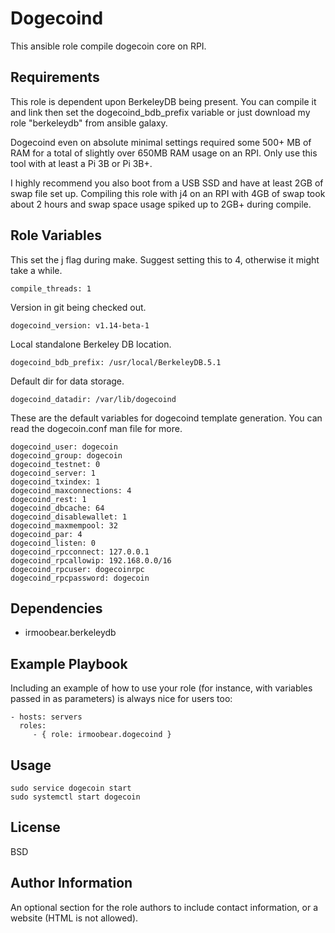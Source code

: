 Dogecoind
=========

This ansible role compile dogecoin core on RPI.

Requirements
------------

This role is dependent upon BerkeleyDB being present.
You can compile it and link then set the dogecoind_bdb_prefix variable
or just download my role "berkeleydb" from ansible galaxy.

Dogecoind even on absolute minimal settings required some 500+ MB of RAM for a total of slightly 
over 650MB RAM usage on an RPI.  Only use this tool with at least a Pi 3B or Pi 3B+.

I highly recommend you also boot from a USB SSD and have at least 2GB of swap file set up.  Compiling this role with
j4 on an RPI with 4GB of swap took about 2 hours and swap space usage spiked up to 2GB+ during compile.

Role Variables
--------------
This set the j flag during make.  Suggest setting this to 4, otherwise it might take a while.

    compile_threads: 1
    
Version in git being checked out.
    
    dogecoind_version: v1.14-beta-1

Local standalone Berkeley DB location.

    dogecoind_bdb_prefix: /usr/local/BerkeleyDB.5.1
    
Default dir for data storage.    
    
    dogecoind_datadir: /var/lib/dogecoind
    
These are the default variables for dogecoind template generation.  You can read the dogecoin.conf man file for more. 
    
    dogecoind_user: dogecoin
    dogecoind_group: dogecoin
    dogecoind_testnet: 0
    dogecoind_server: 1
    dogecoind_txindex: 1
    dogecoind_maxconnections: 4
    dogecoind_rest: 1
    dogecoind_dbcache: 64
    dogecoind_disablewallet: 1
    dogecoind_maxmempool: 32
    dogecoind_par: 4
    dogecoind_listen: 0
    dogecoind_rpcconnect: 127.0.0.1
    dogecoind_rpcallowip: 192.168.0.0/16
    dogecoind_rpcuser: dogecoinrpc
    dogecoind_rpcpassword: dogecoin

Dependencies
------------

- irmoobear.berkeleydb

Example Playbook
----------------

Including an example of how to use your role (for instance, with variables passed in as parameters) is always nice for users too:

    - hosts: servers
      roles:
         - { role: irmoobear.dogecoind }

Usage
-----

    sudo service dogecoin start
    sudo systemctl start dogecoin

License
-------

BSD

Author Information
------------------

An optional section for the role authors to include contact information, or a website (HTML is not allowed).
